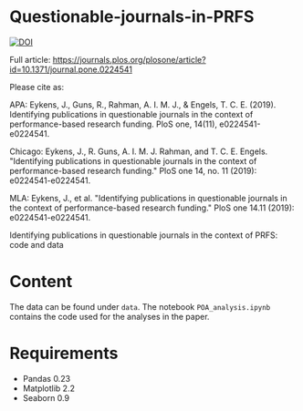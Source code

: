 # Questionable-journals-in-PRFS
[![DOI](https://zenodo.org/badge/186819723.svg)](https://zenodo.org/badge/latestdoi/186819723)

Full article: https://journals.plos.org/plosone/article?id=10.1371/journal.pone.0224541

Please cite as:

APA: Eykens, J., Guns, R., Rahman, A. I. M. J., & Engels, T. C. E. (2019). Identifying publications in questionable journals in the context of performance-based research funding. PloS one, 14(11), e0224541-e0224541.

Chicago: Eykens, J., R. Guns, A. I. M. J. Rahman, and T. C. E. Engels. "Identifying publications in questionable journals in the context of performance-based research funding." PloS one 14, no. 11 (2019): e0224541-e0224541.

MLA: Eykens, J., et al. "Identifying publications in questionable journals in the context of performance-based research funding." PloS one 14.11 (2019): e0224541-e0224541.

Identifying publications in questionable journals in the context of PRFS: code and data

# Content
The data can be found under `data`. The notebook `POA_analysis.ipynb` contains the code used for the analyses in the paper.

# Requirements
- Pandas 0.23
- Matplotlib 2.2
- Seaborn 0.9
